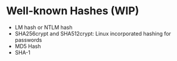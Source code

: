 # Well-known Hashes (WIP)

* LM hash or NTLM hash
* SHA256crypt and SHA512crypt: Linux incorporated hashing for passwords
* MD5 Hash
* SHA-1
